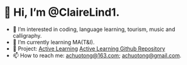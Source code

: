 # 👋 Hi, I’m @ClaireLind1.
- 🧡 I’m interested in coding, language learning, tourism, music and calligraphy.
- 🌱 I’m currently learning MA(T&I).
- 🌟 Project: [Active Learning](https://clairelind1.github.io/) [Active Learning Github Repository](https://github.com/ClaireLind1/ClaireLind1.github.io)
- 📫 How to reach me: achuotong@163.com; achuotong@gmail.com.

<!---
ClaireLind1/ClaireLind1 is a ✨ special ✨ repository because its `README.md` (this file) appears on your GitHub profile.
You can click the Preview link to take a look at your changes.
--->

